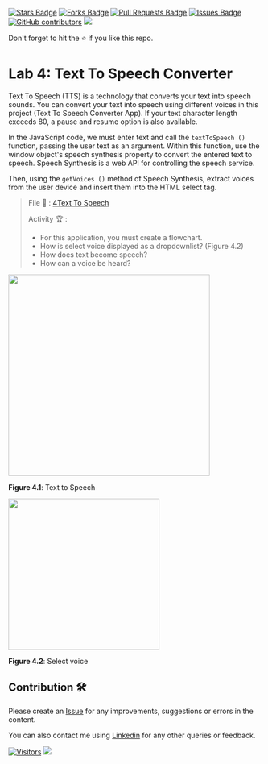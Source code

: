 <a href="https://github.com/drshahizan/learn-php/stargazers"><img src="https://img.shields.io/github/stars/drshahizan/learn-php" alt="Stars Badge"/></a>
<a href="https://github.com/drshahizan/learn-php/network/members"><img src="https://img.shields.io/github/forks/drshahizan/learn-php" alt="Forks Badge"/></a>
<a href="https://github.com/drshahizan/learn-php/pulls"><img src="https://img.shields.io/github/issues-pr/drshahizan/learn-php" alt="Pull Requests Badge"/></a>
<a href="https://github.com/drshahizan/learn-php/issues"><img src="https://img.shields.io/github/issues/drshahizan/learn-php" alt="Issues Badge"/></a>
<a href="https://github.com/drshahizan/learn-php/graphs/contributors"><img alt="GitHub contributors" src="https://img.shields.io/github/contributors/drshahizan/learn-php?color=2b9348"></a>
![](https://visitor-badge.glitch.me/badge?page_id=drshahizan/learn-php)

Don't forget to hit the :star: if you like this repo.

# Lab 4: Text To Speech Converter 

Text To Speech (TTS) is a technology that converts your text into speech sounds. You can convert your text into speech using different voices in this project (Text To Speech Converter App). If your text character length exceeds 80, a pause and resume option is also available.

In the JavaScript code, we must enter text and call the `textToSpeech ()` function, passing the user text as an argument. Within this function, use the window object's speech synthesis property to convert the entered text to speech. Speech Synthesis is a web API for controlling the speech service.

Then, using the `getVoices ()` method of Speech Synthesis, extract voices from the user device and insert them into the HTML select tag.

> File 📁 : [4Text To Speech](./download/4Text%20To%20Speech)
> 
> Activity 🏆 :
> - For this application, you must create a flowchart.
> - How is select voice displayed as a dropdownlist? (Figure 4.2)
> - How does text become speech?
> - How can a voice be heard?
> 

<img src="./download/L4adv-a.png" width="400" />

**Figure 4.1**: Text to Speech

<img src="./download/L4adv-b.png" width="300" />

**Figure 4.2**: Select voice

## Contribution 🛠️
Please create an [Issue](https://github.com/drshahizan/learn-php/issues) for any improvements, suggestions or errors in the content.

You can also contact me using [Linkedin](https://www.linkedin.com/in/drshahizan/) for any other queries or feedback.

[![Visitors](https://api.visitorbadge.io/api/visitors?path=https%3A%2F%2Fgithub.com%2Fdrshahizan&labelColor=%23697689&countColor=%23555555&style=plastic)](https://visitorbadge.io/status?path=https%3A%2F%2Fgithub.com%2Fdrshahizan)
![](https://hit.yhype.me/github/profile?user_id=81284918)

